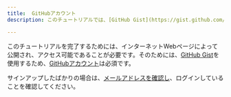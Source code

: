 ```yaml
---
title:  GitHubアカウント
description: このチュートリアルでは、[GitHub Gist](https://gist.github.com/)を使用しますので、[GitHubアカウント](https://www.github.com/)が必要です。

---
```


このチュートリアルを完了するためには、インターネットWebページによって公開され、アクセス可能であることが必要です。そのためには、[GitHub Gist](https://gist.github.com/)を使用するため、[GitHubアカウント](https://www.github.com/)は必須です。

サインアップしたばかりの場合は、[メールアドレスを確認し](https://help.github.com/en/github/getting-started-with-github/verifying-your-email-address)、ログインしていることを確認してください。


